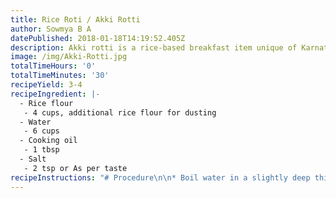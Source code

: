 ```yaml
---
title: Rice Roti / Akki Rotti
author: Sowmya B A
datePublished: 2018-01-18T14:19:52.405Z
description: Akki rotti is a rice-based breakfast item unique of Karnataka.
image: /img/Akki-Rotti.jpg
totalTimeHours: '0'
totalTimeMinutes: '30'
recipeYield: 3-4
recipeIngredient: |-
  - Rice flour
   - 4 cups, additional rice flour for dusting
  - Water
   - 6 cups
  - Cooking oil
   - 1 tbsp
  - Salt
   - 2 tsp or As per taste
recipeInstructions: "# Procedure\n\n* Boil water in a slightly deep thick bottom pan. Once the water starts boiling, add the salt and oil.\n* Take 1/2 cup of rice flour and mix it with little water to form a paste, add the paste to the boiling water. or if you’ve left out cooked rice, add little water to it and blend it to a smooth paste. Making a paste like this acts as a binder and avoids cracking and the roti turns out soft and fluffy. Let it cook for a minute.\_\n* Add the remaining 3 1/2 cups of rice flour to the boiling pasty water in one go, reduce the heat and cover the pan with a lid. Let it cook for about 5 minutes. DO NOT mix or disturb the rice flour.\n* After 5 minutes, with the help of a spatula, mix the rice flour vigorously to get a lumpy mixture. \n* Turn off the heat and let the mixture cool down for about 10 minutes. Keep the pan covered with a lid, while it cools.\n* When the mixture is cool and warm enough to meddle with it, with slightly wet palms, knead the warm dough well to form a smooth, non-sticky dough. The kneading is best done with hands. Kneading the dough is important for soft fluffy rottis.\n* Take a small ball of dough, knead well, make it to a round ball. Flatten the dough ball by rolling it into a circular rotti with a rolling pin. Dust the rolling surface with rice flour as necessary to avoid stickiness while rolling.\n* Heat a flat pan, preferably cast iron. Non-Stick pan will also do.\n* You can either cook the rotti on the tawa on both sides until brown spots appear OR Put the rotti on the pan, and let it cook for a minute until it is just barely cooked. Now flip it on the other side and cook it well until you see brown spots on the surface. Now place the rotti on a direct flame, on the undercooked side until the rotti puffs up like a balloon.\n* Serve hot-hot rottis along with Pickle or Chutney or Yennegai or Hitikida Avarekalu Saaru or Panjabi Bindi or any other curry of your choice."
---
```




